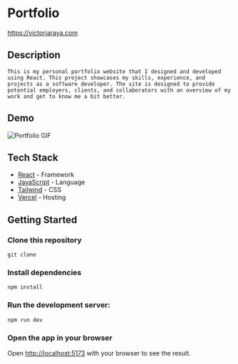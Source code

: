 # Portfolio

https://victoriaraya.com

## Description

    This is my personal portfolio website that I designed and developed using React. This project showcases my skills, experience, and projects as a software developer. The site is designed to provide potential employers, clients, and collaborators with an overview of my work and get to know me a bit better.

## Demo

![Portfolio GIF]()

## Tech Stack

- [React](https://react.dev/) - Framework
- [JavaScript](https://developer.mozilla.org/en-US/docs/Web/JavaScript) - Language
- [Tailwind](https://tailwindcss.com/) - CSS
- [Vercel](https://vercel.com) - Hosting

## Getting Started

### Clone this repository

    git clone

### Install dependencies

    npm install

### Run the development server:

    npm run dev

### Open the app in your browser

Open [http://localhost:5173](http://localhost:5173) with your browser to see the result.
